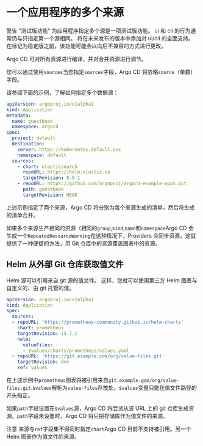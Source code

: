 <!-- TRANSLATED by md-translate -->
<!-- TRANSLATED by md-translate -->

# 一个应用程序的多个来源

警告 "测试版功能" 为应用程序指定多个源是一项测试版功能。 ui 和 cli 的行为通常仍与只指定第一个源相同。 将在未来发布的版本中添加对 ui/cli 的全面支持。 在标记为稳定版之前，该功能可能会以向后不兼容的方式进行更改。

Argo CD 可对所有资源进行编译，并对合并资源进行调节。

您可以通过使用`sources`当您指定`sources`字段，Argo CD 将忽略`source`（单数）字段。

请参阅下面的示例，了解如何指定多个数据源：

```yaml
apiVersion: argoproj.io/v1alpha1
kind: Application
metadata:
  name: guestbook
  namespace: argocd
spec:
  project: default
  destination:
    server: https://kubernetes.default.svc
    namespace: default
  sources:
    - chart: elasticsearch
      repoURL: https://helm.elastic.co
      targetRevision: 8.5.1
    - repoURL: https://github.com/argoproj/argocd-example-apps.git
      path: guestbook
      targetRevision: HEAD
```

上述示例指定了两个来源，Argo CD 将分别为每个来源生成的清单，然后将生成的清单合并。

如果多个来源生产相同的资源（相同的`group`,`kind`,`name`和`namespace`Argo CD 会生成一个`RepeatedResourceWarning`在这种情况下，Providers 会同步资源，这就提供了一种便捷的方法，用 Git 仓库中的资源覆盖图表中的资源。

## Helm 从外部 Git 仓库获取值文件

Helm 源可以引用来自 git 源的值文件。 这样，您就可以使用第三方 Helm 图表与自定义的、由 git 托管的值。

```yaml
apiVersion: argoproj.io/v1alpha1
kind: Application
spec:
  sources:
  - repoURL: 'https://prometheus-community.github.io/helm-charts'
    chart: prometheus
    targetRevision: 15.7.1
    helm:
      valueFiles:
      - $values/charts/prometheus/values.yaml
  - repoURL: 'https://git.example.com/org/value-files.git'
    targetRevision: dev
    ref: values
```

在上述示例中`prometheus`图表将被引用来自`git.example.gom/org/value-files.git`.`$values`解析为`value-files`存放处。`$values`变量只能在值文件路径的开头指定。

如果`path`字段设置在`$values`源，Argo CD 将尝试从该 URL 上的 git 仓库生成资源。`path`字段未设置时，Argo CD 将只把存储库作为值文件的来源。

注意 来源与`ref`字段集不得同时指定`chart`Argo CD 目前不支持被引用。另一个 Helm 图表作为值文件的来源。